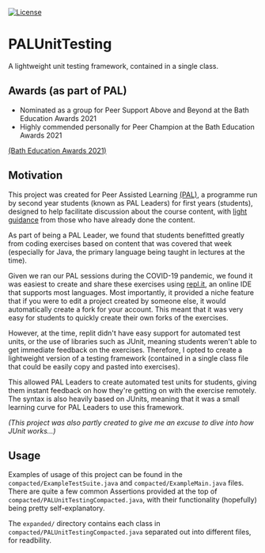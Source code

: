 [![License][license]](LICENSE)

[license]: https://img.shields.io/badge/license-MIT-green

# PALUnitTesting

A lightweight unit testing framework, contained in a single class.

## Awards (as part of PAL)

- Nominated as a group for Peer Support Above and Beyond at the Bath Education Awards 2021
- Highly commended personally for Peer Champion at the Bath Education Awards 2021

[(Bath Education Awards 2021)](https://www.thesubath.com/academicreps/awards/2021/)

## Motivation

This project was created for Peer Assisted Learning [(PAL)](https://www.thesubath.com/peer-support/pal/), a programme run by second year students (known as PAL Leaders) for first years (students), designed to help facilitate discussion about the course content, with [light guidance](https://www.essentialgptrainingbook.com/wp-content/online-resources/03%20Peer%20Assisted%20Learning.pdf) from those who have already done the content.

As part of being a PAL Leader, we found that students benefitted greatly from coding exercises based on content that was covered that week (especially for Java, the primary language being taught in lectures at the time).

Given we ran our PAL sessions during the COVID-19 pandemic, we found it was easiest to create and share these exercises using [repl.it](https://replit.com/), an online IDE that supports most languages. Most importantly, it provided a niche feature that if you were to edit a project created by someone else, it would automatically create a fork for your account. This meant that it was very easy for students to quickly create their own forks of the exercises. 

However, at the time, replit didn't have easy support for automated test units, or the use of libraries such as JUnit, meaning students weren't able to get immediate feedback on the exercises. Therefore, I opted to create a lightweight version of a testing framework (contained in a single class file that could be easily copy and pasted into exercises).

This allowed PAL Leaders to create automated test units for students, giving them instant feedback on how they're getting on with the exercise remotely. The syntax is also heavily based on JUnits, meaning that it was a small learning curve for PAL Leaders to use this framework. 

_(This project was also partly created to give me an excuse to dive into how JUnit works...)_

## Usage

Examples of usage of this project can be found in the ```compacted/ExampleTestSuite.java``` and ```compacted/ExampleMain.java``` files. There are quite a few common Assertions provided at the top of ```compacted/PALUnitTestingCompacted.java```, with their functionality (hopefully) being pretty self-explanatory.

The ```expanded/``` directory contains each class in ```compacted/PALUnitTestingCompacted.java``` separated out into different files, for readbility.
